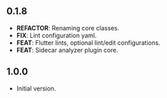 ## 0.1.8

 - **REFACTOR**: Renaming core classes.
 - **FIX**: Lint configuration yaml.
 - **FEAT**: Flutter lints, optional lint/edit configurations.
 - **FEAT**: Sidecar analyzer plugin core.

## 1.0.0

- Initial version.
